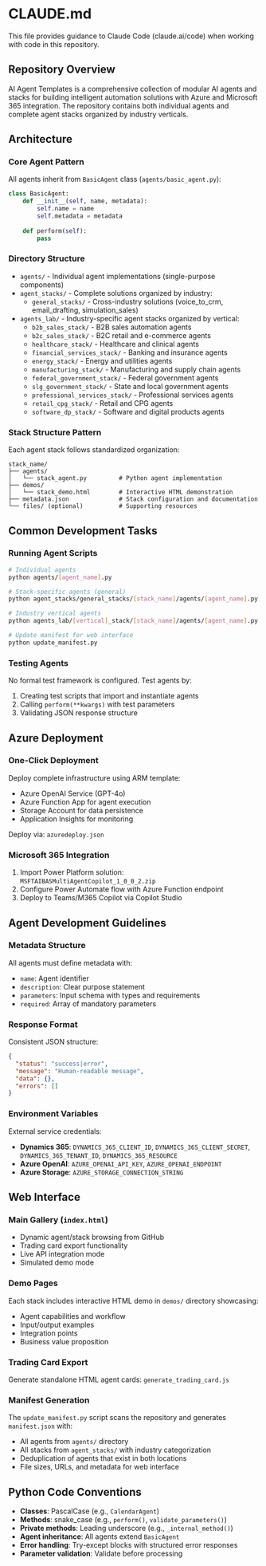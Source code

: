 # CLAUDE.md

This file provides guidance to Claude Code (claude.ai/code) when working with code in this repository.

## Repository Overview

AI Agent Templates is a comprehensive collection of modular AI agents and stacks for building intelligent automation solutions with Azure and Microsoft 365 integration. The repository contains both individual agents and complete agent stacks organized by industry verticals.

## Architecture

### Core Agent Pattern
All agents inherit from `BasicAgent` class (`agents/basic_agent.py`):
```python
class BasicAgent:
    def __init__(self, name, metadata):
        self.name = name
        self.metadata = metadata
    
    def perform(self):
        pass
```

### Directory Structure
- `agents/` - Individual agent implementations (single-purpose components)
- `agent_stacks/` - Complete solutions organized by industry:
  - `general_stacks/` - Cross-industry solutions (voice_to_crm, email_drafting, simulation_sales)
- `agents_lab/` - Industry-specific agent stacks organized by vertical:
  - `b2b_sales_stack/` - B2B sales automation agents
  - `b2c_sales_stack/` - B2C retail and e-commerce agents
  - `healthcare_stack/` - Healthcare and clinical agents
  - `financial_services_stack/` - Banking and insurance agents
  - `energy_stack/` - Energy and utilities agents
  - `manufacturing_stack/` - Manufacturing and supply chain agents
  - `federal_government_stack/` - Federal government agents
  - `slg_government_stack/` - State and local government agents
  - `professional_services_stack/` - Professional services agents
  - `retail_cpg_stack/` - Retail and CPG agents
  - `software_dp_stack/` - Software and digital products agents

### Stack Structure Pattern
Each agent stack follows standardized organization:
```
stack_name/
├── agents/
│   └── stack_agent.py         # Python agent implementation
├── demos/
│   └── stack_demo.html        # Interactive HTML demonstration
├── metadata.json              # Stack configuration and documentation
└── files/ (optional)          # Supporting resources
```

## Common Development Tasks

### Running Agent Scripts
```bash
# Individual agents
python agents/[agent_name].py

# Stack-specific agents (general)
python agent_stacks/general_stacks/[stack_name]/agents/[agent_name].py

# Industry vertical agents
python agents_lab/[vertical]_stack/[stack_name]/agents/[agent_name].py

# Update manifest for web interface
python update_manifest.py
```

### Testing Agents
No formal test framework is configured. Test agents by:
1. Creating test scripts that import and instantiate agents
2. Calling `perform(**kwargs)` with test parameters
3. Validating JSON response structure

## Azure Deployment

### One-Click Deployment
Deploy complete infrastructure using ARM template:
- Azure OpenAI Service (GPT-4o)
- Azure Function App for agent execution
- Storage Account for data persistence
- Application Insights for monitoring

Deploy via: `azuredeploy.json`

### Microsoft 365 Integration
1. Import Power Platform solution: `MSFTAIBASMultiAgentCopilot_1_0_0_2.zip`
2. Configure Power Automate flow with Azure Function endpoint
3. Deploy to Teams/M365 Copilot via Copilot Studio

## Agent Development Guidelines

### Metadata Structure
All agents must define metadata with:
- `name`: Agent identifier
- `description`: Clear purpose statement
- `parameters`: Input schema with types and requirements
- `required`: Array of mandatory parameters

### Response Format
Consistent JSON structure:
```json
{
  "status": "success|error",
  "message": "Human-readable message",
  "data": {},
  "errors": []
}
```

### Environment Variables
External service credentials:
- **Dynamics 365**: `DYNAMICS_365_CLIENT_ID`, `DYNAMICS_365_CLIENT_SECRET`, `DYNAMICS_365_TENANT_ID`, `DYNAMICS_365_RESOURCE`
- **Azure OpenAI**: `AZURE_OPENAI_API_KEY`, `AZURE_OPENAI_ENDPOINT`
- **Azure Storage**: `AZURE_STORAGE_CONNECTION_STRING`

## Web Interface

### Main Gallery (`index.html`)
- Dynamic agent/stack browsing from GitHub
- Trading card export functionality
- Live API integration mode
- Simulated demo mode

### Demo Pages
Each stack includes interactive HTML demo in `demos/` directory showcasing:
- Agent capabilities and workflow
- Input/output examples
- Integration points
- Business value proposition

### Trading Card Export
Generate standalone HTML agent cards: `generate_trading_card.js`

### Manifest Generation
The `update_manifest.py` script scans the repository and generates `manifest.json` with:
- All agents from `agents/` directory
- All stacks from `agent_stacks/` with industry categorization
- Deduplication of agents that exist in both locations
- File sizes, URLs, and metadata for web interface

## Python Code Conventions

- **Classes**: PascalCase (e.g., `CalendarAgent`)
- **Methods**: snake_case (e.g., `perform()`, `validate_parameters()`)
- **Private methods**: Leading underscore (e.g., `_internal_method()`)
- **Agent inheritance**: All agents extend `BasicAgent`
- **Error handling**: Try-except blocks with structured error responses
- **Parameter validation**: Validate before processing